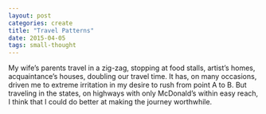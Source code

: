 ```yaml
---
layout: post
categories: create
title: "Travel Patterns"
date: 2015-04-05
tags: small-thought
---
```


My wife’s parents travel in a zig-zag, stopping at food stalls, artist’s homes, acquaintance’s houses, doubling our travel time. It has, on many occasions, driven me to extreme irritation in my desire to rush from point A to B. But traveling in the states, on highways with only McDonald’s within easy reach, I think that I could do better at making the journey worthwhile.